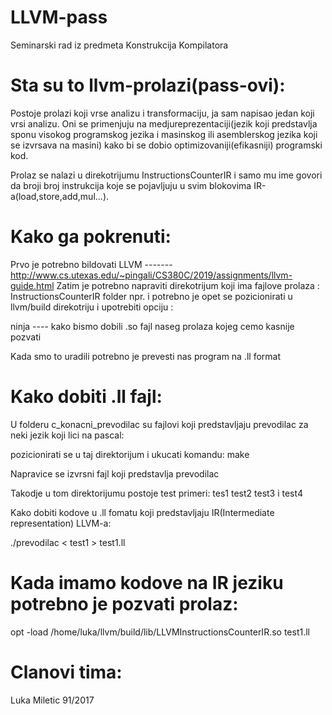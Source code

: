 # LLVM-pass
Seminarski rad iz predmeta Konstrukcija Kompilatora

# Sta su to llvm-prolazi(pass-ovi):
 Postoje prolazi koji vrse analizu i transformaciju, ja sam napisao jedan koji vrsi analizu. Oni se primenjuju na medjureprezentaciji(jezik koji predstavlja sponu
 visokog programskog jezika i masinskog ili asemblerskog jezika koji se izvrsava na masini) kako bi se dobio optimizovaniji(efikasniji) programski kod.
 
Prolaz se nalazi u direkotrijumu InstructionsCounterIR i samo mu ime govori da broji broj instrukcija koje se pojavljuju u svim blokovima
IR-a(load,store,add,mul...).

# Kako ga pokrenuti: 
  Prvo je potrebno bildovati LLVM ------- http://www.cs.utexas.edu/~pingali/CS380C/2019/assignments/llvm-guide.html
  Zatim je potrebno napraviti direkotrijum koji ima fajlove prolaza : InstructionsCounterIR folder npr.
  i potrebno je opet se pozicionirati u llvm/build direkotriju i upotrebiti opciju : 
  
  ninja ---- kako bismo dobili .so fajl naseg prolaza kojeg cemo kasnije pozvati 
  
  Kada smo to uradili potrebno je prevesti nas program na .ll format
# Kako dobiti .ll fajl: 
U folderu c_konacni_prevodilac su fajlovi koji predstavljaju prevodilac za neki jezik koji lici na pascal:

pozicionirati se u taj direktorijum i ukucati komandu: make

Napravice se izvrsni fajl koji predstavlja prevodilac

Takodje u tom direktorijumu postoje test primeri: tes1 test2 test3 i test4

Kako dobiti kodove u .ll fomatu koji predstavljaju IR(Intermediate representation) LLVM-a:

./prevodilac < test1 > test1.ll

# Kada imamo kodove na IR jeziku potrebno je pozvati prolaz:
opt -load /home/luka/llvm/build/lib/LLVMInstructionsCounterIR.so test1.ll


# Clanovi tima:
  Luka Miletic 91/2017
